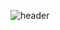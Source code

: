 ![header](https://capsule-render.vercel.app/api?type=waving&color=auto&height=120&section=header&text=JD%20Coding&fontSize=20)
